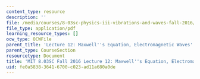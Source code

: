 ```yaml
---
content_type: resource
description: ''
file: /media/courses/8-03sc-physics-iii-vibrations-and-waves-fall-2016/fe0a583836416700c023ad11a680a0de_MIT8_03SCF16_Lec12.pdf
file_type: application/pdf
learning_resource_types: []
ocw_type: OCWFile
parent_title: 'Lecture 12: Maxwell''s Equation, Electromagnetic Waves'
parent_type: CourseSection
resourcetype: Document
title: 'MIT 8.03SC Fall 2016 Lecture 12: Maxwell''s Equation, Electromagnetic Waves'
uid: fe0a5838-3641-6700-c023-ad11a680a0de
---
```

